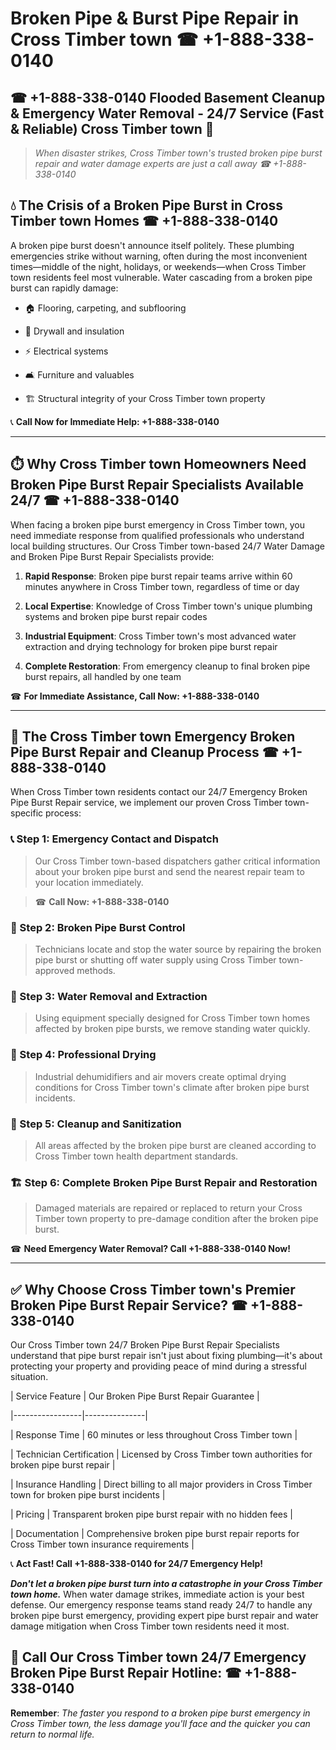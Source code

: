 # Broken Pipe & Burst Pipe Repair in Cross Timber town ☎ +1-888-338-0140  
## ☎ +1-888-338-0140 Flooded Basement Cleanup & Emergency Water Removal - 24/7 Service (Fast & Reliable) Cross Timber town 🚨  

> *When disaster strikes, Cross Timber town's trusted broken pipe burst repair and water damage experts are just a call away ☎ +1-888-338-0140*  

## 💧 The Crisis of a Broken Pipe Burst in Cross Timber town Homes ☎ +1-888-338-0140  

A broken pipe burst doesn't announce itself politely. These plumbing emergencies strike without warning, often during the most inconvenient times—middle of the night, holidays, or weekends—when Cross Timber town residents feel most vulnerable. Water cascading from a broken pipe burst can rapidly damage:  

* 🏠 Flooring, carpeting, and subflooring  
* 🧱 Drywall and insulation  
* ⚡ Electrical systems  
* 🛋️ Furniture and valuables  
* 🏗️ Structural integrity of your Cross Timber town property  

📞 **Call Now for Immediate Help: +1-888-338-0140**  

---  

## ⏱️ Why Cross Timber town Homeowners Need Broken Pipe Burst Repair Specialists Available 24/7 ☎ +1-888-338-0140  

When facing a broken pipe burst emergency in Cross Timber town, you need immediate response from qualified professionals who understand local building structures. Our Cross Timber town-based 24/7 Water Damage and Broken Pipe Burst Repair Specialists provide:  

1. **Rapid Response**: Broken pipe burst repair teams arrive within 60 minutes anywhere in Cross Timber town, regardless of time or day  
2. **Local Expertise**: Knowledge of Cross Timber town's unique plumbing systems and broken pipe burst repair codes  
3. **Industrial Equipment**: Cross Timber town's most advanced water extraction and drying technology for broken pipe burst repair  
4. **Complete Restoration**: From emergency cleanup to final broken pipe burst repairs, all handled by one team  

☎ **For Immediate Assistance, Call Now: +1-888-338-0140**  

---  

## 🔧 The Cross Timber town Emergency Broken Pipe Burst Repair and Cleanup Process ☎ +1-888-338-0140  

When Cross Timber town residents contact our 24/7 Emergency Broken Pipe Burst Repair service, we implement our proven Cross Timber town-specific process:  

### 📞 Step 1: Emergency Contact and Dispatch  
> Our Cross Timber town-based dispatchers gather critical information about your broken pipe burst and send the nearest repair team to your location immediately.  
> ☎ **Call Now: +1-888-338-0140**  

### 🚿 Step 2: Broken Pipe Burst Control  
> Technicians locate and stop the water source by repairing the broken pipe burst or shutting off water supply using Cross Timber town-approved methods.  

### 🌊 Step 3: Water Removal and Extraction  
> Using equipment specially designed for Cross Timber town homes affected by broken pipe bursts, we remove standing water quickly.  

### 💨 Step 4: Professional Drying  
> Industrial dehumidifiers and air movers create optimal drying conditions for Cross Timber town's climate after broken pipe burst incidents.  

### 🧼 Step 5: Cleanup and Sanitization  
> All areas affected by the broken pipe burst are cleaned according to Cross Timber town health department standards.  

### 🏗️ Step 6: Complete Broken Pipe Burst Repair and Restoration  
> Damaged materials are repaired or replaced to return your Cross Timber town property to pre-damage condition after the broken pipe burst.  

☎ **Need Emergency Water Removal? Call +1-888-338-0140 Now!**  

---  

## ✅ Why Choose Cross Timber town's Premier Broken Pipe Burst Repair Service? ☎ +1-888-338-0140  

Our Cross Timber town 24/7 Broken Pipe Burst Repair Specialists understand that pipe burst repair isn't just about fixing plumbing—it's about protecting your property and providing peace of mind during a stressful situation.  

| Service Feature | Our Broken Pipe Burst Repair Guarantee |  
|-----------------|---------------|  
| Response Time | 60 minutes or less throughout Cross Timber town |  
| Technician Certification | Licensed by Cross Timber town authorities for broken pipe burst repair |  
| Insurance Handling | Direct billing to all major providers in Cross Timber town for broken pipe burst incidents |  
| Pricing | Transparent broken pipe burst repair with no hidden fees |  
| Documentation | Comprehensive broken pipe burst repair reports for Cross Timber town insurance requirements |  

📞 **Act Fast! Call +1-888-338-0140 for 24/7 Emergency Help!**  

***Don't let a broken pipe burst turn into a catastrophe in your Cross Timber town home.*** When water damage strikes, immediate action is your best defense. Our emergency response teams stand ready 24/7 to handle any broken pipe burst emergency, providing expert pipe burst repair and water damage mitigation when Cross Timber town residents need it most.  

## 📱 Call Our Cross Timber town 24/7 Emergency Broken Pipe Burst Repair Hotline: ☎ +1-888-338-0140  

**Remember**: *The faster you respond to a broken pipe burst emergency in Cross Timber town, the less damage you'll face and the quicker you can return to normal life.*